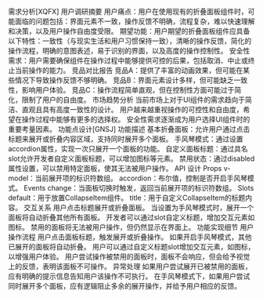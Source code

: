 需求分析[XQFX]
用户调研摘要
用户痛点：用户在使用现有的折叠面板组件时，可能面临的问题包括：界面元素不一致，操作反馈不明确，流程复杂，难以快速理解和决策，以及用户操作自由度受限。
期望功能：用户期望的折叠面板组件应具备以下特性：一致性（与现实生活和用户习惯保持一致），清晰的操作反馈，简化的操作流程，明确的意图表述，易于识别的界面，以及高度的操作控制性。
安全性需求：用户需要确保组件在操作过程中能够提供可控的后果，包括取消、中止或终止当前操作的能力。
竞品对比报告
竞品A：提供了丰富的动画效果，但可能在某些情况下导致操作反馈不够明确。
竞品B：界面元素设计多样，但可能缺乏一致性，影响用户体验。
竞品C：操作流程简单直观，但在控制性方面可能过于简化，限制了用户的自由度。
市场趋势分析
当前市场上对于UI组件的需求趋向于简洁、直观且具有高度一致性的设计。
用户越来越重视操作的可控性和自由度，希望在操作过程中能够有更多的选择权。
安全性需求逐渐成为用户选择UI组件时的重要考量因素。
功能点设计[GNSJ]
功能描述
基本折叠面板：允许用户通过点击标题来展开或折叠内容区域，支持同时展开多个面板。
手风琴模式：通过设置accordion属性，实现一次只展开一个面板的功能。
自定义面板标题：通过具名slot允许开发者自定义面板标题，可以增加图标等元素。
禁用状态：通过disabled属性设置，可以禁用特定面板，使其无法被用户操作。
API 设计
Props
v-model：当前展开项的标识符数组。
accordion：布尔值，控制是否开启手风琴模式。
Events
change：当面板切换时触发，返回当前展开项的标识符数组。
Slots
default：用于放置CollapseItem组件。
title：用于自定义CollapseItem的标题内容。
交互关系
用户点击标题展开或折叠面板。
当设置为手风琴模式时，展开一个面板将自动折叠其他所有面板。
开发者可以通过slot自定义标题，增加交互元素如图标。
禁用的面板将无法被用户操作，但仍然显示在界面上。
功能实现细节
用户操作流程
用户点击面板标题，触发展开或折叠操作。
如果开启手风琴模式，其他已展开的面板将自动折叠。
用户可以通过自定义标题slot增加交互元素，如图标，以增强用户体验。
用户尝试操作被禁用的面板时，面板不会响应，但会给予视觉上的反馈，表明该面板不可操作。
异常处理
如果用户尝试展开已被禁用的面板，应有明确的提示信息告知用户该操作不可执行。
在手风琴模式下，如果用户尝试同时展开多个面板，应有逻辑阻止多余的展开操作，并给予用户相应的反馈。